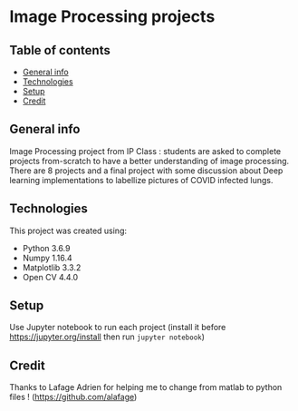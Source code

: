 # Image Processing projects

## Table of contents
* [General info](#general-info)
* [Technologies](#technologies)
* [Setup](#setup)
* [Credit](#credit)

## General info

Image Processing project from IP Class : students are asked to complete projects from-scratch to have a better understanding of image processing.
There are 8 projects and a final project with some discussion about Deep learning implementations to labellize pictures of COVID infected lungs.

## Technologies

This project was created using:

* Python 3.6.9
* Numpy 1.16.4
* Matplotlib 3.3.2
* Open CV 4.4.0

## Setup

Use Jupyter notebook to run each project (install it before https://jupyter.org/install then run ```jupyter notebook```)

## Credit

Thanks to Lafage Adrien for helping me to change from matlab to python files ! (https://github.com/alafage)
